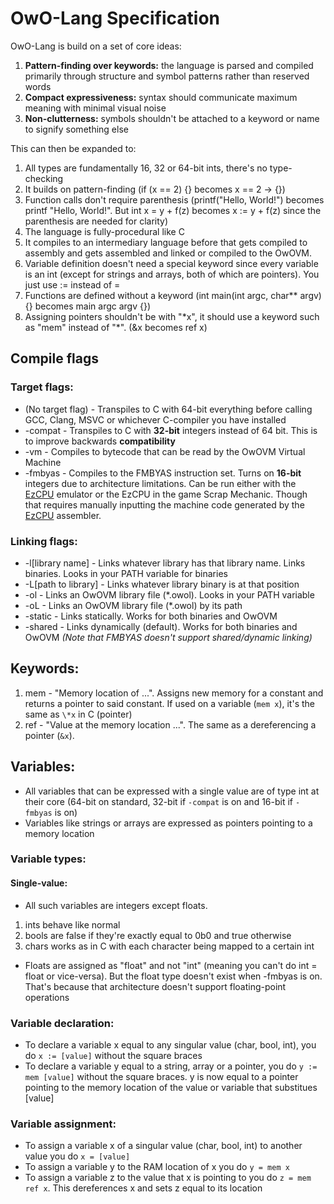 # OwO-Lang Specification

OwO-Lang is build on a set of core ideas:
1. **Pattern-finding over keywords:** the language is parsed and compiled primarily through structure and symbol patterns rather than reserved words
2. **Compact expressiveness:** syntax should communicate maximum meaning with minimal visual noise
3. **Non-clutterness:** symbols shouldn't be attached to a keyword or name to signify something else

This can then be expanded to:

1. All types are fundamentally 16, 32 or 64-bit ints, there's no type-checking 
2. It builds on pattern-finding (if (x == 2) {} becomes x == 2 -> {}) 
3. Function calls don't require parenthesis (printf("Hello, World!") becomes printf "Hello, World!". But int x = y + f(z) becomes x := y + f(z) since the parenthesis are needed for clarity) 
4. The language is fully-procedural like C 
5. It compiles to an intermediary language before that gets compiled to assembly and gets assembled and linked or compiled to the OwOVM.
6. Variable definition doesn't need a special keyword since every variable is an int (except for strings and arrays, both of which are pointers). You just use := instead of = 
7. Functions are defined without a keyword (int main(int argc, char** argv) {} becomes main argc argv {})
8. Assigning pointers shouldn't be with "\*x", it should use a keyword such as "mem" instead of "\*". (&x becomes ref x)

## Compile flags
### Target flags:
- (No target flag) - Transpiles to C with 64-bit everything before calling GCC, Clang, MSVC or whichever C-compiler you have installed
- -compat - Transpiles to C with **32-bit** integers instead of 64 bit. This is to improve backwards **compatibility**
- -vm - Compiles to bytecode that can be read by the OwOVM Virtual Machine
- -fmbyas - Compiles to the FMBYAS instruction set. Turns on **16-bit** integers due to architecture limitations. Can be run either with the [EzCPU](https://github.com/ferriit/ezcpu) emulator or the EzCPU in the game Scrap Mechanic. Though that requires manually inputting the machine code generated by the [EzCPU](https://github.com/ferriit/ezcpu) assembler.

### Linking flags:
- -l[library name] - Links whatever library has that library name. Links binaries. Looks in your PATH variable for binaries
- -L[path to library] - Links whatever library binary is at that position
- -ol - Links an OwOVM library file (\*.owol). Looks in your PATH variable
- -oL - Links an OwOVM library file (\*.owol) by its path
- -static - Links statically. Works for both binaries and OwOVM
- -shared - Links dynamically (default). Works for both binaries and OwOVM
*(Note that FMBYAS doesn't support shared/dynamic linking)*


## Keywords:
1. mem - "Memory location of ...". Assigns new memory for a constant and returns a pointer to said constant. If used on a variable (`mem x`), it's the same as `\*x` in C (pointer)
2. ref - "Value at the memory location ...". The same as a dereferencing a pointer (`&x`).


## Variables:

- All variables that can be expressed with a single value are of type int at their core (64-bit on standard, 32-bit if `-compat` is on and 16-bit if `-fmbyas` is on)
- Variables like strings or arrays are expressed as pointers pointing to a memory location

### Variable types:
#### Single-value:
- All such variables are integers except floats.
1. ints behave like normal
1. bools are false if they're exactly equal to 0b0 and true otherwise
1. chars works as in C with each character being mapped to a certain int

- Floats are assigned as "float" and not "int" (meaning you can't do int = float or vice-versa). But the float type doesn't exist when -fmbyas is on. That's because that architecture doesn't support floating-point operations

### Variable declaration:
- To declare a variable x equal to any singular value (char, bool, int), you do `x := [value]` without the square braces
- To declare a variable y equal to a string, array or a pointer, you do `y := mem [value]` without the square braces. y is now equal to a pointer pointing to the memory location of the value or variable that substitues [value]

### Variable assignment:
- To assign a variable x of a singular value (char, bool, int) to another value you do `x = [value]`
- To assign a variable y to the RAM location of x you do `y = mem x`
- To assign a variable z to the value that x is pointing to you do `z = mem ref x`. This dereferences x and sets z equal to its location
